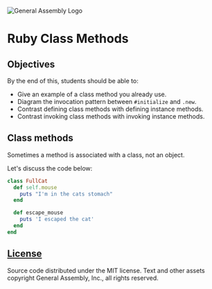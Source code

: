 ![General Assembly Logo](http://i.imgur.com/ke8USTq.png)

# Ruby Class Methods

## Objectives

By the end of this, students should be able to:

-   Give an example of a class method you already use.
-   Diagram the invocation pattern between `#initialize` and `.new`.
-   Contrast defining class methods with defining instance methods.
-   Contrast invoking class methods with invoking instance methods.

## Class methods

Sometimes a method is associated with a class, not an object.

Let's discuss the code below:

```ruby
class FullCat
  def self.mouse
    puts "I'm in the cats stomach"
  end

  def escape_mouse
    puts 'I escaped the cat'
  end
end

```

## [License](LICENSE)

Source code distributed under the MIT license. Text and other assets copyright
General Assembly, Inc., all rights reserved.
